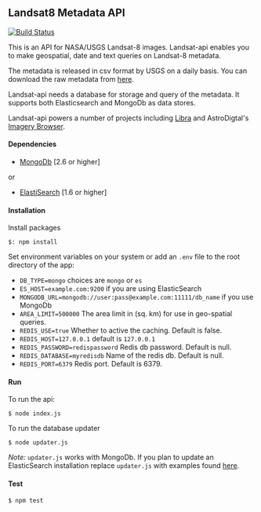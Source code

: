 ## Landsat8 Metadata API

[![Build Status](https://travis-ci.org/developmentseed/landsat-api.svg?branch=develop)](https://travis-ci.org/developmentseed/landsat-api)

This is an API for NASA/USGS Landsat-8 images. Landsat-api enables you to make geospatial, date and text queries on Landsat-8 metadata.

The metadata is released in csv format by USGS on a daily basis. You can download the raw metadata from [here](http://landsat.usgs.gov/metadata_service/bulk_metadata_files/LANDSAT_8.csv).

Landsat-api needs a database for storage and query of the metadata. It supports both Elasticsearch and MongoDb as data stores.

Landsat-api powers a number of projects including [Libra](https://libra.developmentseed.org) and AstroDigtal's [Imagery Browser](https://fetch.astrodigital.com).

#### Dependencies

- [MongoDb](http://docs.mongodb.org/v2.6/installation/) [2.6 or higher]

or

- [ElastiSearch](https://www.elastic.co/downloads/elasticsearch) [1.6 or higher]

#### Installation

Install packages

    $: npm install

Set environment variables on your system or add an `.env` file to the root directory of the app:

  - `DB_TYPE=mongo` choices are `mongo` or `es`
  - `ES_HOST=example.com:9200` if you are using ElasticSearch
  - `MONGODB_URL=mongodb://user:pass@example.com:11111/db_name` if you use MongoDb
  - `AREA_LIMIT=500000` The area limit in (sq. km) for use in geo-spatial queries.
  - `REDIS_USE=true` Whether to active the caching. Default is false.
  - `REDIS_HOST=127.0.0.1` default is `127.0.0.1`
  - `REDIS_PASSWORD=redispassword` Redis db password. Default is null.
  - `REDIS_DATABASE=myredisdb` Name of the redis db. Default is null.
  - `REDIS_PORT=6379` Redis port. Default is 6379.

#### Run

To run the api:

    $ node index.js

To run the database updater

    $ node updater.js

*Note:* `updater.js` works with MongoDb. If you plan to update an ElasticSearch installation replace `updater.js` with examples found [here](https://github.com/developmentseed/landsat-meta-updater/tree/develop/examples).

#### Test

    $ npm test
